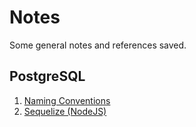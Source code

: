 # Notes

Some general notes and references saved.

## PostgreSQL

1. [Naming Conventions](https://blog.api-fiddle.com/posts/naming-conventions-in-postgresql)
2. [Sequelize (NodeJS)](https://sequelize.org/docs/v6/)